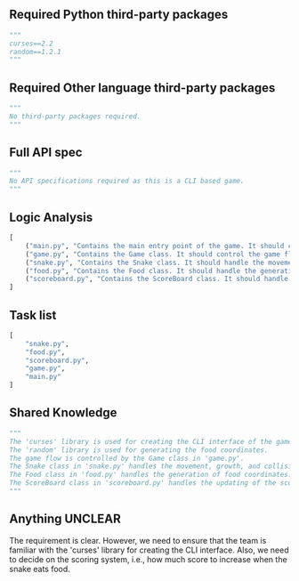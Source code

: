 ## Required Python third-party packages
```python
"""
curses==2.2
random==1.2.1
"""
```

## Required Other language third-party packages
```python
"""
No third-party packages required.
"""
```

## Full API spec
```python
"""
No API specifications required as this is a CLI based game.
"""
```

## Logic Analysis
```python
[
    ("main.py", "Contains the main entry point of the game. It should call the start_game() method of the Game class."),
    ("game.py", "Contains the Game class. It should control the game flow, including starting and ending the game, controlling the snake and food, and updating the scoreboard."),
    ("snake.py", "Contains the Snake class. It should handle the movement, growth, and collision checking of the snake."),
    ("food.py", "Contains the Food class. It should handle the generation of food coordinates."),
    ("scoreboard.py", "Contains the ScoreBoard class. It should handle the updating of the score.")
]
```

## Task list
```python
[
    "snake.py",
    "food.py",
    "scoreboard.py",
    "game.py",
    "main.py"
]
```

## Shared Knowledge
```python
"""
The 'curses' library is used for creating the CLI interface of the game.
The 'random' library is used for generating the food coordinates.
The game flow is controlled by the Game class in 'game.py'.
The Snake class in 'snake.py' handles the movement, growth, and collision checking of the snake.
The Food class in 'food.py' handles the generation of food coordinates.
The ScoreBoard class in 'scoreboard.py' handles the updating of the score.
"""
```

## Anything UNCLEAR
The requirement is clear. However, we need to ensure that the team is familiar with the 'curses' library for creating the CLI interface. Also, we need to decide on the scoring system, i.e., how much score to increase when the snake eats food.